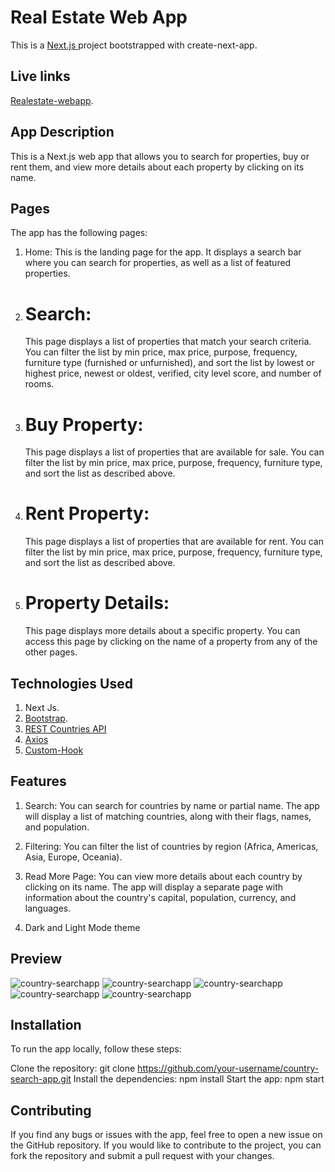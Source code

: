 # Real Estate Web App

This is a [Next.js ](https://nextjs.org/) project bootstrapped with create-next-app.

## Live links

[Realestate-webapp](https://realestate-web-app-errytagedesign.vercel.app/).

## App Description

This is a Next.js web app that allows you to search for properties, buy or rent them, and view more details about each property by clicking on its name.

## Pages

The app has the following pages:

1. Home: This is the landing page for the app. It displays a search bar where you can search for properties, as well as a list of featured properties.

2. # Search:

   This page displays a list of properties that match your search criteria. You can filter the list by min price, max price, purpose, frequency, furniture type (furnished or unfurnished), and sort the list by lowest or highest price, newest or oldest, verified, city level score, and number of rooms.

3. # Buy Property:

   This page displays a list of properties that are available for sale. You can filter the list by min price, max price, purpose, frequency, furniture type, and sort the list as described above.

4. # Rent Property:

   This page displays a list of properties that are available for rent. You can filter the list by min price, max price, purpose, frequency, furniture type, and sort the list as described above.

5. # Property Details:
   This page displays more details about a specific property. You can access this page by clicking on the name of a property from any of the other pages.

## Technologies Used

1. Next Js.
2. [Bootstrap](https://getbootstrap.com).
3. [REST Countries API](https://restcountries.com/)
4. [Axios](https://axios-http.com/docs/intro)
5. [Custom-Hook](https://reactjs.org/docs/hooks-custom.html)

## Features

1. Search: You can search for countries by name or partial name. The app will display a list of matching countries, along with their flags, names, and population.

2. Filtering: You can filter the list of countries by region (Africa, Americas, Asia, Europe, Oceania).

3. Read More Page: You can view more details about each country by clicking on its name. The app will display a separate page with information about the country's capital, population, currency, and languages.

4. Dark and Light Mode theme

## Preview

![country-searchapp](Screenshot-1.png)
![country-searchapp](Screenshot-2.png)
![country-searchapp](Screenshot-3.png)
![country-searchapp](Screenshot-4.png)
![country-searchapp](Screenshot-5.png)

## Installation

To run the app locally, follow these steps:

Clone the repository: git clone https://github.com/your-username/country-search-app.git
Install the dependencies: npm install
Start the app: npm start

## Contributing

If you find any bugs or issues with the app, feel free to open a new issue on the GitHub repository. If you would like to contribute to the project, you can fork the repository and submit a pull request with your changes.
